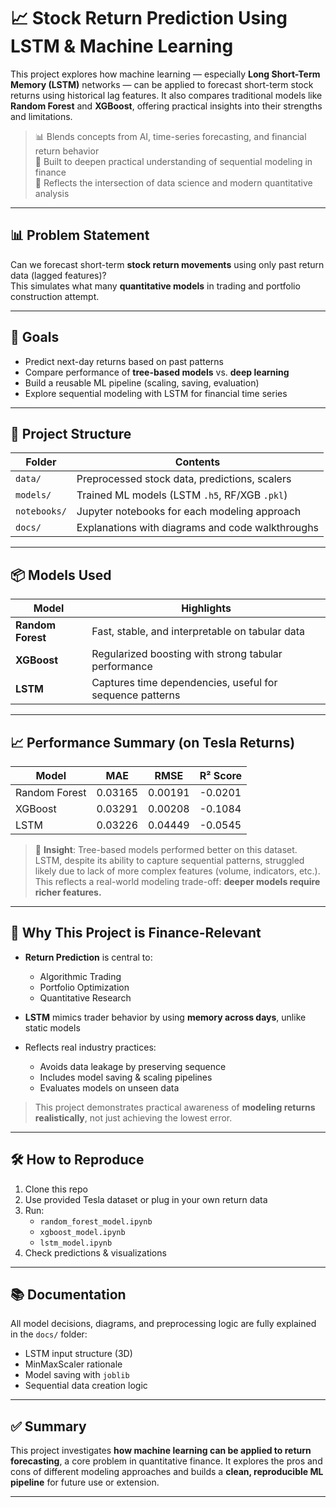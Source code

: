 # 📈 Stock Return Prediction Using LSTM & Machine Learning

This project explores how machine learning — especially **Long Short-Term Memory (LSTM)** networks — can be applied to forecast short-term stock returns using historical lag features. It also compares traditional models like **Random Forest** and **XGBoost**, offering practical insights into their strengths and limitations.

> 📊 Blends concepts from AI, time-series forecasting, and financial return behavior  
> 🧠 Built to deepen practical understanding of sequential modeling in finance  
> 💼 Reflects the intersection of data science and modern quantitative analysis

---

## 📊 Problem Statement

Can we forecast short-term **stock return movements** using only past return data (lagged features)?  
This simulates what many **quantitative models** in trading and portfolio construction attempt.

---

## 🎯 Goals

- Predict next-day returns based on past patterns
- Compare performance of **tree-based models** vs. **deep learning**
- Build a reusable ML pipeline (scaling, saving, evaluation)
- Explore sequential modeling with LSTM for financial time series

---

## 📁 Project Structure

| Folder        | Contents                                     |
|---------------|----------------------------------------------|
| `data/`       | Preprocessed stock data, predictions, scalers|
| `models/`     | Trained ML models (LSTM `.h5`, RF/XGB `.pkl`)|
| `notebooks/`  | Jupyter notebooks for each modeling approach |
| `docs/`       | Explanations with diagrams and code walkthroughs |

---

## 📦 Models Used

| Model          | Highlights                                     |
|----------------|-----------------------------------------------|
| **Random Forest** | Fast, stable, and interpretable on tabular data |
| **XGBoost**        | Regularized boosting with strong tabular performance |
| **LSTM**           | Captures time dependencies, useful for sequence patterns |

---

## 📈 Performance Summary (on Tesla Returns)

| Model        | MAE      | RMSE     | R² Score  |
|--------------|----------|----------|-----------|
| Random Forest| 0.03165  | 0.00191  | -0.0201   |
| XGBoost      | 0.03291  | 0.00208  | -0.1084   |
| LSTM         | 0.03226  | 0.04449  | -0.0545   |

> 📌 **Insight**: Tree-based models performed better on this dataset.  
> LSTM, despite its ability to capture sequential patterns, struggled likely due to lack of more complex features (volume, indicators, etc.).  
> This reflects a real-world modeling trade-off: **deeper models require richer features.**

---

## 🔧 Why This Project is Finance-Relevant

- **Return Prediction** is central to:
  - Algorithmic Trading
  - Portfolio Optimization
  - Quantitative Research

- **LSTM** mimics trader behavior by using **memory across days**, unlike static models

- Reflects real industry practices:
  - Avoids data leakage by preserving sequence
  - Includes model saving & scaling pipelines
  - Evaluates models on unseen data

> This project demonstrates practical awareness of **modeling returns realistically**, not just achieving the lowest error.

---

## 🛠 How to Reproduce

1. Clone this repo
2. Use provided Tesla dataset or plug in your own return data
3. Run:
    - `random_forest_model.ipynb`
    - `xgboost_model.ipynb`
    - `lstm_model.ipynb`
4. Check predictions & visualizations

---

## 📚 Documentation

All model decisions, diagrams, and preprocessing logic are fully explained in the `docs/` folder:

- LSTM input structure (3D)
- MinMaxScaler rationale
- Model saving with `joblib`
- Sequential data creation logic

---

## ✅ Summary

This project investigates **how machine learning can be applied to return forecasting**, a core problem in quantitative finance. It explores the pros and cons of different modeling approaches and builds a **clean, reproducible ML pipeline** for future use or extension.

---


